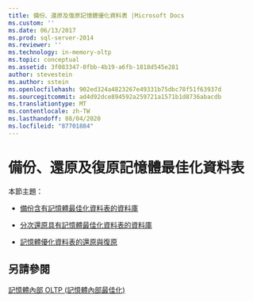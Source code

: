 ```yaml
---
title: 備份、還原及復原記憶體優化資料表 |Microsoft Docs
ms.custom: ''
ms.date: 06/13/2017
ms.prod: sql-server-2014
ms.reviewer: ''
ms.technology: in-memory-oltp
ms.topic: conceptual
ms.assetid: 3f083347-0fbb-4b19-a6fb-1818d545e281
author: stevestein
ms.author: sstein
ms.openlocfilehash: 902ed324a4823267e49331b75dbc78f51f63937d
ms.sourcegitcommit: ad4d92dce894592a259721a1571b1d8736abacdb
ms.translationtype: MT
ms.contentlocale: zh-TW
ms.lasthandoff: 08/04/2020
ms.locfileid: "87701884"
---
```

# <a name="backup-restore-and-recovery-of-memory-optimized-tables"></a>備份、還原及復原記憶體最佳化資料表
  本節主題：  
  
-   [備份含有記憶體最佳化資料表的資料庫](../relational-databases/in-memory-oltp/memory-optimized-tables.md)  
  
-   [分次還原具有記憶體最佳化資料表的資料庫](../relational-databases/in-memory-oltp/piecemeal-restore-of-databases-with-memory-optimized-tables.md)  
  
-   [記憶體優化資料表的還原與復原](../relational-databases/in-memory-oltp/restore-and-recovery-of-memory-optimized-tables.md)  
  
## <a name="see-also"></a>另請參閱  
 [記憶體內部 OLTP &#40;記憶體內部最佳化&#41;](../relational-databases/in-memory-oltp/in-memory-oltp-in-memory-optimization.md)  
  
  

